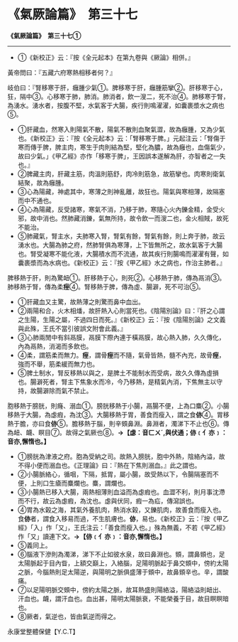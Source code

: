 # 《氣厥論篇》　第三十七



**《氣厥論篇》　第三十七①**


---
- ①《新校正》云：『按《全元起本》在第九卷與《厥論》相併。』


黃帝問曰：『五藏六府寒熱相移者何？』


岐伯曰：『腎移寒于肝，癰腫少氣①。脾移寒于肝，癰腫筋攣②。肝移寒于心，狂，隔中③。心移寒于肺，肺消。肺消者，飲一溲二，死不治④。肺移寒于腎，為湧水。湧水者，按腹不堅，水氣客于大腸，疾行則鳴濯濯，如囊裹漿水之病也⑤。
- ①肝藏血，然寒入則陽氣不散，陽氣不散則血聚氣澀，故為癰腫，又為少氣也。《新校正》云：『按《全元起本》云：「腎移寒于脾。」元起注云：「腎傷于寒而傳于脾，脾主肉，寒生于肉則結為堅，堅化為膿，故為癰也，血傷氣少，故曰少氣。」《甲乙經》亦作「移寒于脾」，王因誤本遂解為肝，亦智者之一失也。』
- ②脾藏主肉，肝藏主筋，肉溫則筋舒，肉冷則筋急，故筋攣也。肉寒則衛氣結聚，故為癰腫。
- ③心為陽藏，神處其中，寒薄之則神亂離，故狂也。陽氣與寒相薄，故隔塞而中不通也。
- ④心為陽藏，反受諸寒，寒氣不消，乃移于肺，寒隨心火內鑠金精，金受火邪，故中消也。然肺藏消鑠，氣無所持，故令飲一而溲二也，金火相賊，故死不能治。
- ⑤肺藏氣，腎主水，夫肺寒入腎，腎氣有餘，腎氣有餘，則上奔于肺，故云湧水也。大腸為肺之府，然肺腎俱為寒薄，上下皆無所之，故水氣客于大腸也。腎受凝寒不能化液，大腸積水而不流通，故其疾行則腸鳴而濯濯有聲，如囊裹漿而為水病也。《新校正》云：『按《甲乙經》水之病也，作治主肺者。』


脾移熱于肝，則為驚衄①。肝移熱于心，則死②。心移熱于肺，傳為鬲消③。肺移熱于腎，傳為柔**痓**④。腎移熱于脾，傳為虛、腸澼，死不可治⑤。
- ①肝藏血又主驚，故熱薄之則驚而鼻中血出。
- ②兩陽和合，火木相燔，故肝熱入心則當死也。《陰陽別論》曰：『肝之心謂之生陽，生陽之屬，不過四日而死。』《新校正》云：『按《陰陽別論》之文義與此殊，王氏不當引彼誤文附會此義。』
- ③心肺兩閒中有斜鬲膜，鬲膜下際內連于橫鬲膜，故心熱入肺，久久傳化，內為鬲熱，消渴而多飲也。
- ④柔，謂筋柔而無力。**痓**，謂骨**痓**而不隨，氣骨皆熱，髓不內充，故骨**痓**，強而不舉，筋柔緩而無力也。
- ⑤脾土制水，腎反移熱以與之，是脾土不能制水而受病，故久久傳為虛損也。腸澼死者，腎主下焦象水而冷，今乃移熱，是精氣內消，下焦無主以守持，故腸澼除而氣不禁止。


胞移熱于膀胱，則癃、溺血①。膀胱移熱于小腸，鬲腸不便，上為口麋②。小腸移熱于大腸，為虙瘕，為沈③。大腸移熱于胃，善食而瘦入，謂之食**㑊**④。胃移熱于膽，亦曰食**㑊**⑤。膽移熱于腦，則辛頞鼻淵。鼻淵者，濁涕下不止也⑥。傳為衄、衊、瞑目⑦。故得之氣厥也⑧。**→【虙：音ㄈㄨˊ,與伏通；㑊﹝亻亦﹞：音亦,懈惰也。】**
- ①膀胱為津液之府。胞為受納之司。故熱入膀胱，胞中外熱，陰絡內溢，故不得小便而溺血也。《正理論》曰：『熱在下焦則溺血。』此之謂也。
- ②小腸脈絡心，循咽，下隔，抵胃，屬小腸，故受熱以下，令腸隔塞而不便，上則口生瘡而麋爛也。麋，謂爛也。
- ③小腸熱已移入大腸，兩熱相薄則血溢而為虙瘕也。血澀不利，則月事沈滯而不行，故云為虙瘕，為沈也。虙與伏同，瘕一為疝，傳瀉誤也。
- ④胃為水榖之海，其氣外養肌肉，熱消水榖，又鑠肌肉，故善食而瘦入也。食**㑊**者，謂食入移易而過，不生肌膚也。**㑊**，易也。《新校正》云：『按《甲乙經》「入」作「又」，王氏注云：「善食而瘦入也。」殊為無義，不若《甲乙經》作「又」讀連下文。**→【㑊﹝亻亦﹞：音亦,懈惰也。】**
- ⑤義同上。
- ⑥腦液下滲則為濁涕，涕下不止如彼水泉，故曰鼻淵也。頞，謂鼻頞也，足太陽脈起于目內眥，上額交巔上，入絡腦，足陽明脈起于鼻交頞中，傍約太陽之脈，今腦熱則足太陽逆，與陽明之脈俱盛薄于頞中，故鼻頞辛也。辛，謂酸痛。
- ⑦以足陽明脈交頞中，傍約太陽之脈，故耳熱盛則陽絡溢，陽絡溢則衄出、汗血也。衊，謂汗血也。血出甚，陽明太陽脈衰，不能榮養于目，故目瞑瞑暗也。
- ⑧厥者，氣逆也，皆由氣逆而得之。


永康堂整體保健【Y.C.T】


